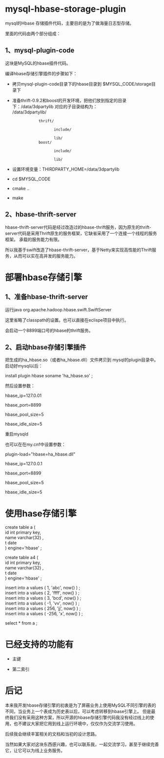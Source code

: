 # mysql-hbase-storage-plugin
mysql的Hbase 存储插件代码，主要目的是为了做海量日志型存储。

里面的代码由两个部分组成：
## 1、mysql-plugin-code

这块是MySQL的hbase插件代码。

编译hbase存储引擎插件的步骤如下：
* 拷贝mysql-plugin-code目录下的hbase目录到 $MYSQL_CODE/storage目录下
* 准备thrift-0.9.2和boost的开发环境，把他们放到指定的目录下：/data/3dpartylib
   对应的子目录结构为：  
  /data/3dpartylib/
  
                  thrift/
                  
                         include/
                         
                         lib/
                  boost/ 
                  
                         include/
                         
                         lib/
         
* 设置环境变量：THIRDPARTY_HOME=/data/3dpartylib
* cd $MYSQL_CODE
* cmake ..
* make

## 2、hbase-thrift-server

hbase-thrift-server代码是经过改造过的hbase-thrift服务，因为原生的thrift-server代码是采用Thrift原生的服务框架，它缺省采用了一个连接一个线程的服务框架。
承载的服务能力有限。

所以我基于swift改造了hbase-thrift-server，基于Netty来实现高性能的Thrift服务，从而可以实在高并发的服务能力。



# 部署hbase存储引擎
## 1、准备hbase-thrift-server
  运行java org.apache.hadoop.hbase.swift.SwiftServer 
  
  这里省略了classpath的设置。也可以直接在eclispe项目中执行。
  
  会启动一个8899端口号的hbase的thrift服务。
 
## 2、启动hbase存储引擎插件
把生成的ha_hbase.so（或者ha_hbase.dll）文件拷贝到 mysql的plugin目录中。
启动好mysql以后：

install plugin hbase soname 'ha_hbase.so' ;

然后设置参数：

hbase_ip=127.0.01

hbase_port=8899

hbase_pool_size=5

hbase_idle_size=5

重启mysqld


也可以在在my.cnf中设置参数：

plugin-load="hbase=ha_hbase.dll"

hbase_ip=127.0.0.1

hbase_port=8899

hbase_pool_size=5

hbase_idle_size=5





# 使用hase存储引擎
   create table a (  
id int primary key,  
name varchar(32) ,  
t date  
) engine='hbase' ;



   create table a4 (  
id int primary key,  
name varchar(32) ,  
t date  
) engine='hbase' ;  


insert into a values ( 1, 'abc', now() ) ;  
insert into a values ( 2, 'ffff', now() ) ;  
insert into a values ( 3, 'bcd', now() ) ;  
insert into a values ( -1, 'vv', now() ) ;  
insert into a values ( 256, 'jj', now() ) ;  
insert into a values ( -256, 'x', now() ) ;  

   select * from a ;

# 已经支持的功能有

- 主键

- 第二索引



# 后记

本来我开发hbase存储引擎的初衷是为了屏蔽业务上使用MySQL不同引擎的表的不同，当业务上一个表成为历史表以后，可以考虑转移到hbase引擎上。
但是最终我们没有采用这种方案，所以开源的hbase存储引擎代码我没有经过线上的使用，也不建议大家把它用到线上运行环境中，仅仅作为交流学习使用。

后续我会继续丰富相关的文档和当初的设计思路。

当然如果大家对这块东西感兴趣，也可以联系我，一起交流学习，甚至于继续完善它，让它可以为线上业务服务。


